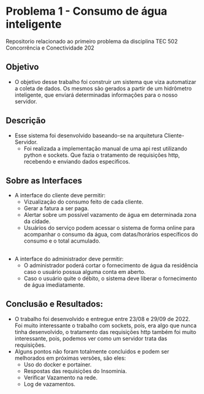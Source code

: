 # Problema 1 - Consumo de água inteligente
 Repositorio relacionado ao primeiro problema da disciplina TEC 502 Concorrência e Conectividade 202
 
 
 ## Objetivo 
 - O objetivo desse trabalho foi construir um sistema que viza automatizar a coleta de dados. Os mesmos são gerados a partir de um hidrômetro inteligente, que enviará determinadas informações para o nosso servidor.
 ## Descrição
 - Esse sistema foi desenvolvido baseando-se na arquitetura Cliente-Servidor.
    - Foi realizada a implementação manual de uma api rest utilizando python e sockets. Que fazia o tratamento de requisições http, recebendo e enviando dados especificos.
    
 ## Sobre as Interfaces
 * A interface do cliente deve permitir:
   * Vizualização do consumo feito de cada cliente.
   * Gerar a fatura a ser paga.
   * Alertar sobre um possível vazamento de água em determinada zona da cidade.
   * Usuários do serviço podem acessar o sistema de forma online para acompanhar o 
     consumo da água, com datas/horários específicos do consumo e o total acumulado.
 ##  
 * A interface do administrador deve permitir:
   *  O administrador poderá cortar o fornecimento de água da residência caso o usuário possua alguma conta em aberto.
   *  Caso o usuário quite o débito, o sistema deve liberar o fornecimento de água imediatamente.


 ## Conclusão e Resultados:
 - O trabalho foi desenvolvido e entregue entre 23/08 e 29/09 de 2022. Foi muito interessante o trabalho com sockets, pois, era algo que nunca tinha desenvolvido, o tratamento das requisições http também foi muito interessante, pois, podemos ver como um servidor trata das requisições.
 - Alguns pontos não foram totalmente concluidos e podem ser melhorados em próximas versões, são eles:
   - Uso do docker e portainer.
   - Respostas das requisições do Insominia. 
   - Verificar Vazamento na rede.
   - Log de vazamentos.
